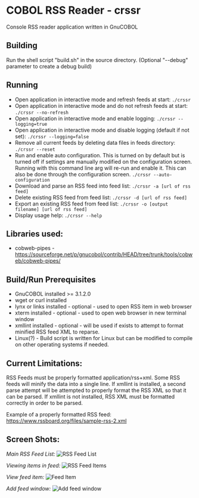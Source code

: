 # COBOL RSS Reader - crssr

Console RSS reader application written in GnuCOBOL

## Building 
Run the shell script "build.sh" in the source directory. (Optional "--debug" parameter to create a debug build)

## Running
* Open application in interactive mode and refresh feeds at start:
  ```./crssr```
* Open application in interactive mode and do not refresh feeds at start:
  ```./crssr --no-refresh```
* Open application in interactive mode and enable logging: 
  ```./crssr --logging=true```
* Open application in interactive mode and disable logging (default if not set):
  ```./crssr --logging=false```
* Remove all current feeds by deleting data files in feeds directory:
  ```./crssr --reset```
* Run and enable auto configuration. This is turned on by default but is turned off if settings are manually modified on the configuration screen. Running with this command line arg will re-run and enable it. This can also be done through the configuration screen.
  ```./crssr --auto-configuration```
* Download and parse an RSS feed into feed list: 
  ```./crssr -a [url of rss feed]```
* Delete existing RSS feed from feed list:
  ```./crssr -d [url of rss feed]```
* Export an existing RSS feed from feed list: 
  ```./crssr -o [output filename] [url of rss feed]```
* Display usage help:
  ``` ./crssr --help ```

## Libraries used: 
  * cobweb-pipes - https://sourceforge.net/p/gnucobol/contrib/HEAD/tree/trunk/tools/cobweb/cobweb-pipes/
  
## Build/Run Prerequisites 
  * GnuCOBOL installed >= 3.1.2.0
  * wget or curl installed  
  * lynx or links installed - optional - used to open RSS item in web browser  
  * xterm installed - optional - used to open web browser in new terminal window
  * xmllint installed - optional - will be used if exists to attempt to format minified RSS feed XML to reparse.
  * Linux(?) - Build script is written for Linux but can be modified to compile on other operating systems if needed.
  
## Current Limitations:
RSS Feeds must be properly formatted application/rss+xml. Some RSS feeds will minify the data into a single line. 
If xmllint is installed, a second parse attempt will be attempted to properly format the RSS XML so that it can be 
parsed. If xmllint is not installed, RSS XML must be formatted correctly in order to be parsed.

Example of a properly formatted RSS feed: https://www.rssboard.org/files/sample-rss-2.xml

## Screen Shots:
*Main RSS Feed List:*
![RSS Feed List](https://i.imgur.com/zUWXhD7.png)

*Viewing items in feed:*
![RSS Feed Items](https://i.imgur.com/eHJeVhL.png)

*View feed item:*
![Feed Item](https://i.imgur.com/6R7msIE.png)

*Add feed window:*
![Add feed window](https://i.imgur.com/7rymwLU.png)
